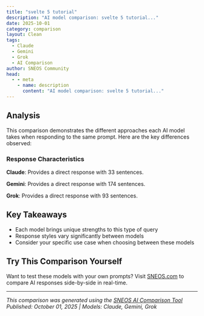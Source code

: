 ```yaml
---
title: "svelte 5 tutorial"
description: "AI model comparison: svelte 5 tutorial..."
date: 2025-10-01
category: comparison
layout: Clean
tags:
  - Claude
  - Gemini
  - Grok
  - AI Comparison
author: SNEOS Community
head:
  - - meta
    - name: description
      content: "AI model comparison: svelte 5 tutorial..."
---
```


<ChatComparison
  title="svelte 5 tutorial"
  prompt="svelte 5 tutorial"
  :responses='{"Claude": "# Svelte 5 Tutorial\n\nSvelte 5 introduces significant changes with the new runes system. Here\u0027s a comprehensive tutorial to get you started.\n\n## Table of Contents\n1. [What\u0027s New in Svelte 5](#whats-new)\n2. [Installation](#installation)\n3. [Basic Concepts](#basic-concepts)\n4. [Runes System](#runes-system)\n5. [Components](#components)\n6. [Event Handling](#event-handling)\n7. [Conditional Rendering](#conditional-rendering)\n8. [Lists and Loops](#lists-and-loops)\n9. [Stores](#stores)\n10. [Example Project](#example-project)\n\n## What\u0027s New in Svelte 5 {#whats-new}\n\n- **Runes**: New reactive system replacing \u0060let\u0060, \u0060$:\u0060, and stores\n- **Better TypeScript support**\n- **Improved performance**\n- **Simplified mental model**\n- **Enhanced developer experience**\n\n## Installation {#installation}\n\n\u0060\u0060\u0060bash\n# Create a new Svelte 5 project\nnpm create svelte@latest my-app\ncd my-app\nnpm install\nnpm run dev\n\u0060\u0060\u0060\n\n## Basic Concepts {#basic-concepts}\n\n### Simple Component\n\n\u0060\u0060\u0060svelte\n\u003C!-- App.svelte --\u003E\n\u003Cscript\u003E\n import { state } from \u0027svelte/reactivity\u0027;\n \n let name = state(\u0027World\u0027);\n\u003C/script\u003E\n\n\u003Ch1\u003EHello {name.value}!\u003C/h1\u003E\n\u003Cinput bind:value={name.value} /\u003E\n\u0060\u0060\u0060\n\n## Runes System {#runes-system}\n\nRunes are the new reactive primitives in Svelte 5.\n\n### $state\n\nCreates reactive state:\n\n\u0060\u0060\u0060svelte\n\u003Cscript\u003E\n let count = $state(0);\n let user = $state({\n name: \u0027John\u0027,\n age: 30\n });\n\u003C/script\u003E\n\n\u003Cbutton onclick={() =\u003E count\u002B\u002B}\u003E\n Count: {count}\n\u003C/button\u003E\n\n\u003Cp\u003EUser: {user.name}, Age: {user.age}\u003C/p\u003E\n\u003Cbutton onclick={() =\u003E user.age\u002B\u002B}\u003E\n Increase Age\n\u003C/button\u003E\n\u0060\u0060\u0060\n\n### $derived\n\nCreates computed values:\n\n\u0060\u0060\u0060svelte\n\u003Cscript\u003E\n let count = $state(0);\n let doubled = $derived(count * 2);\n let message = $derived(\u0060Count is ${count}\u0060);\n\u003C/script\u003E\n\n\u003Cp\u003ECount: {count}\u003C/p\u003E\n\u003Cp\u003EDoubled: {doubled}\u003C/p\u003E\n\u003Cp\u003E{message}\u003C/p\u003E\n\u003Cbutton onclick={() =\u003E count\u002B\u002B}\u003EIncrement\u003C/button\u003E\n\u0060\u0060\u0060\n\n### $effect\n\nHandles side effects:\n\n\u0060\u0060\u0060svelte\n\u003Cscript\u003E\n let count = $state(0);\n \n $effect(() =\u003E {\n console.log(\u0060Count changed to: ${count}\u0060);\n \n // Cleanup function (optional)\n return () =\u003E {\n console.log(\u0027Cleaning up effect\u0027);\n };\n });\n\u003C/script\u003E\n\n\u003Cbutton onclick={() =\u003E count\u002B\u002B}\u003E\n Count: {count}\n\u003C/button\u003E\n\u0060\u0060\u0060\n\n### $props\n\nHandles component properties:\n\n\u0060\u0060\u0060svelte\n\u003C!-- Child.svelte --\u003E\n\u003Cscript\u003E\n let { title, count = 0, onClick } = $props();\n\u003C/script\u003E\n\n\u003Cdiv\u003E\n \u003Ch2\u003E{title}\u003C/h2\u003E\n \u003Cp\u003ECount: {count}\u003C/p\u003E\n \u003Cbutton {onclick}\u003EClick me\u003C/button\u003E\n\u003C/div\u003E\n\u0060\u0060\u0060\n\n\u0060\u0060\u0060svelte\n\u003C!-- Parent.svelte --\u003E\n\u003Cscript\u003E\n import Child from \u0027./Child.svelte\u0027;\n \n let count = $state(0);\n \n function handleClick() {\n count\u002B\u002B;\n }\n\u003C/script\u003E\n\n\u003CChild \n title=\u0022My Component\u0022 \n {count} \n onClick={handleClick} \n/\u003E\n\u0060\u0060\u0060\n\n## Components {#components}\n\n### Component Communication\n\n\u0060\u0060\u0060svelte\n\u003C!-- Counter.svelte --\u003E\n\u003Cscript\u003E\n let { initialValue = 0, onCountChange } = $props();\n \n let count = $state(initialValue);\n \n $effect(() =\u003E {\n onCountChange?.(count);\n });\n \n function increment() {\n count\u002B\u002B;\n }\n \n function decrement() {\n count--;\n }\n\u003C/script\u003E\n\n\u003Cdiv", "Gemini": "## Svelte 5: A Comprehensive Tutorial (with examples)\n\nSvelte 5, also known as the \u0022Runes\u0022 release, brings a significant paradigm shift to Svelte development. It introduces a new way to manage state and reactivity, based on **runes**, which are special symbols that attach behaviors to variables. This tutorial covers the core concepts and practical applications of Svelte 5.\n\n**Why Runes?**\n\nRunes provide:\n\n* **Explicit reactivity:** You explicitly mark variables that should be reactive, making code easier to understand and debug.\n* **Fine-grained control:** You have more control over when and how updates happen.\n* **Improved performance:** Svelte can optimize reactivity more effectively with explicit signals.\n* **Better tooling:** The explicit nature of runes enables better IDE support and linting.\n\n**Prerequisites:**\n\n* Basic understanding of HTML, CSS, and JavaScript.\n* Node.js and npm (or a similar package manager) installed.\n\n**Setup:**\n\n1. **Create a Svelte project:**\n\n \u0060\u0060\u0060bash\n npm create svelte@latest my-svelte-app\n cd my-svelte-app\n npm install\n npm run dev\n \u0060\u0060\u0060\n\n Choose the \u0022skeleton project\u0022 option.\n\n2. **Update Svelte and Vite:**\n\n \u0060\u0060\u0060bash\n npm install svelte@next vite@next\n \u0060\u0060\u0060\n\n3. **Configure \u0060svelte.config.js\u0060:**\n\n Open \u0060svelte.config.js\u0060 and ensure the \u0060kit\u0060 config includes \u0060compilerOptions: { runes: true }\u0060. This enables rune support.\n\n \u0060\u0060\u0060javascript\n import adapter from \u0027@sveltejs/adapter-auto\u0027;\n import { vitePreprocess } from \u0027@sveltejs/vite-plugin-svelte\u0027;\n\n /** @type {import(\u0027@sveltejs/kit\u0027).Config} */\n const config = {\n kit: {\n adapter: adapter(),\n // Override http methods in the Todo list example\n methodOverride: {\n allowed: [\u0027PATCH\u0027, \u0027DELETE\u0027]\n }\n },\n preprocess: [vitePreprocess()],\n compilerOptions: {\n runes: true\n }\n };\n\n export default config;\n \u0060\u0060\u0060\n\n**Core Concepts: Runes**\n\nSvelte 5 introduces several runes. Here are the key ones:\n\n* **\u0060$\u0060 (Dollar Sign):** This is the most fundamental rune. It\u0027s used to create **reactive variables**. When the value of a reactive variable changes, Svelte automatically updates the parts of the component that depend on it.\n\n* **\u0060$derived\u0060:** Creates **derived signals**. Derived signals are automatically updated when their dependencies (other signals) change. Think of them as computed properties.\n\n* **\u0060$effect\u0060:** Runs a function whenever its dependencies change. Useful for side effects like logging, DOM manipulation, or fetching data.\n\n* **\u0060$state\u0060:** (Less frequently used directly in components, mainly for libraries) Declares a variable as stateful, allowing it to be passed to components using \u0060bind:\u0060 or \u0060let:\u0060.\n\n* **\u0060$const\u0060:** Declares a variable whose value should not be changed after initialization. (Note: While it prevents reassignment, the underlying value *could* still change if it\u0027s an object or array.)\n\n* **\u0060$inspect\u0060:** A debugging tool. Prints the current value of a signal to the console whenever it changes.\n\n**Examples:**\n\nLet\u0027s create a simple counter component using runes:\n\n**\u0060src/routes/\u002Bpage.svelte\u0060:**\n\n\u0060\u0060\u0060svelte\n\u003Cscript\u003E\n import { $state } from \u0027@sveltejs/svelte\u0027;\n\n let count = $state(0);\n\n function increment() {\n count.set(count.get() \u002B 1);\n }\n\n function decrement() {\n count.set(count.get() - 1);\n }\n\u003C/script\u003E\n\n\u003Ch1\u003ECounter: {count.get()}\u003C/h1\u003E\n\n\u003Cbutton on:click={increment}\u003EIncrement\u003C/button\u003E\n\u003Cbutton on:click={decrement}\u003EDecrement\u003C/button\u003E\n\u0060\u0060\u0060\n\n**Explanation:**\n\n1. **\u0060import { $state } from \u0027@sveltejs/svelte\u0027;\u0060**: Imports the \u0060$state\u0060 rune. This rune is provided by the Svelte runtime library.\n2. **\u0060let count = $state(0);\u0060**: Declares a reactive variable named \u0060count\u0060 initialized to 0. \u0060$state\u0060 takes the initial value as an argument. Critically, \u0060count\u0060 is now an object with \u0060get()\u0060 and \u0060set()\u0060 methods.\n3. **\u0060\u003Ch1\u003ECounter: {count.get()}\u003C/h1\u003E\u0060**: Displays the current value of \u0060count\u0060. Because count is a state variable we access it using its \u0060get\u0060 method\n4. **\u0060count.set(count.get() \u002B 1);\u0060**: Increments the value of \u0060count\u0060 by 1. The \u0060.set()\u0060 method triggers reactivity. Svelte knows to update the component because \u0060count\u0060 is a reactive variable.\n\n**Derived Signals:**\n\n\u0060\u0060\u0060svelte\n\u003Cscript\u003E\n import { $state, $derived } from \u0027@sveltejs/svelte\u0027;\n\n let count = $state(0);\n let doubled = $derived(count.get() * 2);\n\n function increment() {\n count.set(count.get() \u002B 1);\n }\n\u003C/script\u003E\n\n\u003Ch1\u003ECounter: {count.get()}\u003C/h1\u003E\n\u003Ch2\u003EDoubled: {doubled.get()}\u003C/h2\u003E\n\n\u003Cbutton on:click={increment}\u003EIncrement\u003C/button\u003E\n\u0060\u0060\u0060\n\n**Explanation:**\n\n* **\u0060let doubled = $derived(count.get() * 2);\u0060**: Creates a derived signal called \u0060doubled\u0060. Its value is calculated as \u0060count * 2\u0060. Whenever \u0060count\u0060 changes, \u0060doubled\u0060 is automatically updated.\n\n**Effects:**\n\n\u0060\u0060\u0060svelte\n\u003Cscript\u003E\n import { $state, $effect } from \u0027@sveltejs/svelte\u0027;\n\n let count = $state(0);\n\n $effect(() =\u003E {\n console.log(\u0022Count changed to:\u0022, count.get());\n document.title = \u0060Count: ${count.get()}\u0060; // Example DOM manipulation\n });\n\n function increment() {\n count.set(count.get() \u002B 1);\n }\n\u003C/script\u003E\n\n\u003Ch1\u003ECounter: {count.get()}\u003C/h1\u003E\n\u003Cbutton on:click={increment}\u003EIncrement\u003C/button\u003E\n\u0060\u0060\u0060\n\n**Explanation:**\n\n* **\u0060$effect(() =\u003E { ... });\u0060**: Creates an effect. The function inside \u0060$effect\u0060 will run whenever \u0060count\u0060 changes. In this example, it logs the new value of \u0060count\u0060 to the console and updates the page title.\n\n**Binding and Props (Simplified):**\n\n\u0060\u0060\u0060svelte\n\u003C!-- Parent Component (Parent.svelte) --\u003E\n\u003Cscript\u003E\n import Child from \u0027./Child.svelte\u0027;\n import { $state } from \u0027@sveltejs/svelte\u0027;\n\n let message = $state(\u0022Hello from Parent!\u0022);\n let counter = $state(0);\n\n function incrementParent() {\n counter.set(counter.get() \u002B 1);\n }\n\u003C/script\u003E\n\n\u003Ch1\u003EParent Component\u003C/h1\u003E\n\u003Cp\u003EMessage: {message.get()}\u003C/p\u003E\n\u003Cp\u003EParent Counter: {counter.get()}\u003C/p\u003E\n\u003Cbutton on:click={incrementParent}\u003EIncrement Parent\u003C/button\u003E\n\n\u003CChild boundMessage={message} myCounter={counter} /\u003E\n\n\u003C!-- Child Component (Child.svelte) --\u003E\n\u003Cscript\u003E\n import { $state, $effect } from \u0027@sveltejs/svelte\u0027;\n\n //Props are state variables, and are auto declared for runes\n export let boundMessage;\n export let myCounter;\n\n let localCounter = $state(0);\n\n $effect(() =\u003E {\n console.log(\u0027Message received in Child: \u0027, boundMessage.get());\n })\n function incrementChild() {\n localCounter.set(localCounter.get() \u002B 1);\n }\n\u003C/script\u003E\n\n\u003Ch2\u003EChild Component\u003C/h2\u003E\n\u003Cp\u003EBound Message: {boundMessage.get()}\u003C/p\u003E\n\u003Cp\u003EMy Counter (from parent): {myCounter.get()}\u003C/p\u003E\n\u003Cp\u003EChild Local Counter: {localCounter.get()}\u003C/p\u003E\n\u003Cbutton on:click={incrementChild}\u003EIncrement Child\u003C/button\u003E\n\n\u0060\u0060\u0060\n\n* In the Parent Component, we declare \u0060message\u0060 and \u0060counter\u0060 as reactive state variables with \u0060$state()\u0060.\n* We pass these signals to the child component \u0060Child\u0060 via props \u0060boundMessage\u0060 and \u0060myCounter\u0060.\n* In the \u0060Child.svelte\u0060 the props are declared as standard svelte \u0060export let\u0060 variables. Because Svelte knows that the props were passed as runes it will automatically handle reactivity\n* We can access the values inside of the child using the \u0060get()\u0060 method.\n\n**Common Patterns and Best Practices:**\n\n1. **Use \u0060$state\u0060 sparingly.** Avoid overusing \u0060$state\u0060. Use it only for values that need to be truly reactive. For simple variables that don\u0027t need to trigger updates, use regular \u0060let\u0060 declarations.\n\n2. **Use \u0060$derived\u0060 for computed values.** Whenever you have a value that depends on other reactive values, use \u0060$derived\u0060 to ensure it\u0027s automatically updated.\n\n3. **Effects for side effects.** Use \u0060$effect\u0060 only for side effects like DOM manipulation, logging, or fetching data. Avoid using \u0060$effect\u0060 for updating state, as it can lead to infinite loops.\n\n4. **\u0060$const\u0060 for immutability (with caveats).** Use \u0060$const\u0060 to declare constants that shouldn\u0027t be reassigned. Be aware that if the \u0022constant\u0022 is an object or array, its *contents* can still be modified.\n\n5. **Use \u0060.set\u0060 for modifying reactive variables.** Always use the \u0060.set()\u0060 method to update reactive variables created with \u0060$state\u0060. Direct assignment (e.g., \u0060count = newValue;\u0060) will *not* trigger reactivity.\n\n6. **Avoid complex logic in \u0060$derived\u0060.** Keep the logic inside \u0060$derived\u0060 functions simple and pure. Complex logic is better placed in separate functions.\n\n7. **Be mindful of dependencies in \u0060$effect\u0060.** Svelte automatically tracks the dependencies of \u0060$effect\u0060 functions. However, it\u0027s a good practice to explicitly list dependencies using \u0060bind:\u0060 or \u0060let:\u0060, especially for complex components.\n\n**Example: Fetching Data**\n\n\u0060\u0060\u0060svelte\n\u003Cscript\u003E\n import { $state, $effect } from \u0027@sveltejs/svelte\u0027;\n\n let todos = $state([]);\n let loading = $state(true);\n let error = $state(null);\n\n $effect(async () =\u003E {\n loading.set(true);\n error.set(null);\n\n try {\n const response = await fetch(\u0027https://jsonplaceholder.typicode.com/todos\u0027);\n if (!response.ok) {\n throw new Error(\u0060HTTP error! Status: ${response.status}\u0060);\n }\n const data = await response.json();\n todos.set(data);\n } catch (e) {\n error.set(e.message);\n } finally {\n loading.set(false);\n }\n });\n\u003C/script\u003E\n\n{#if loading.get()}\n \u003Cp\u003ELoading...\u003C/p\u003E\n{:else if error.get()}\n \u003Cp\u003EError: {error.get()}\u003C/p\u003E\n{:else}\n \u003Cul\u003E\n {#each todos.get() as todo}\n \u003Cli\u003E{todo.title}\u003C/li\u003E\n {/each}\n \u003C/ul\u003E\n{/if}\n\u0060\u0060\u0060\n\n**Key Takeaways:**\n\n* Svelte 5\u0027s runes offer a more explicit and controllable way to manage reactivity.\n* \u0060$\u0060 (with \u0060$state\u0060 and \u0060$derived\u0060) and \u0060$effect\u0060 are the most commonly used runes.\n* Use runes judiciously, focusing on truly reactive values.\n* Understand the \u0060.get()\u0060 and \u0060.set()\u0060 methods for accessing and modifying rune based state.\n* Runes enable better performance and tooling.\n\n**Further Learning:**\n\n* **Svelte Documentation:** The official Svelte documentation is the best resource for in-depth information: [https://svelte.dev/](https://svelte.dev/) (Pay close attention to the \u00225.0\u0022 or \u0022next\u0022 documentation).\n* **Svelte Discord:** Join the Svelte Discord community for help and discussions: [https://svelte.dev/chat](https://svelte.dev/chat)\n* **Svelte Examples:** Explore real-world examples of Svelte 5 applications to learn best practices.\n\nThis tutorial provides a solid foundation for understanding Svelte 5\u0027s runes. Experiment, build projects, and explore the documentation to master this powerful new approach to Svelte development. Remember to keep checking the official Svelte documentation for updates as Svelte 5 continues to evolve.\n", "Grok": "Svelte 5 is the latest iteration of the Svelte framework, introducing significant updates and improvements over previous versions. As of now, Svelte 5 is still in preview, and its features may evolve before the final release. This tutorial will cover the basics of Svelte 5, assuming you have a fundamental understanding of web development and JavaScript. If Svelte 5 has been officially released or updated since my last knowledge update (October 2023), I recommend checking the official Svelte documentation for the latest information.\n\n### What\u2019s New in Svelte 5?\nSvelte 5 introduces several key features and improvements, including:\n- **Runes**: A new reactivity system that replaces the old reactive statements (\u0060$:\u0060) with more explicit and powerful primitives like \u0060$state\u0060, \u0060$derived\u0060, and \u0060$effect\u0060.\n- **Improved Performance**: Further optimizations to the compiler for faster updates and smaller bundles.\n- **Better TypeScript Integration**: Enhanced support for TypeScript with better type inference.\n- **Snippets**: A new way to define reusable UI components as snippets.\n- **Refined Reactivity Model**: More intuitive and explicit control over reactivity.\n\nThis tutorial will walk you through setting up a Svelte 5 project, using Runes for reactivity, and building a simple application.\n\n---\n\n### Step 1: Setting Up a Svelte 5 Project\n\n1. **Install Node.js**:\n Make sure you have Node.js (version 18 or higher) installed on your machine. You can download it from [nodejs.org](https://nodejs.org/).\n\n2. **Create a New Svelte Project**:\n Use the \u0060degit\u0060 tool or the official SvelteKit CLI to scaffold a new Svelte 5 project. Since Svelte 5 is tied to SvelteKit for project initialization, we\u2019ll use SvelteKit.\n\n Run the following command to create a new project:\n \u0060\u0060\u0060bash\n npm create vite@latest my-svelte-app -- --template svelte\n \u0060\u0060\u0060\n - Select \u0022Svelte\u0022 as the framework.\n - Choose whether to use TypeScript (recommended for better type safety).\n - Follow the prompts to configure additional options like ESLint or Prettier.\n\n3. **Navigate to the Project Directory**:\n \u0060\u0060\u0060bash\n cd my-svelte-app\n \u0060\u0060\u0060\n\n4. **Install Dependencies**:\n \u0060\u0060\u0060bash\n npm install\n \u0060\u0060\u0060\n\n5. **Start the Development Server**:\n \u0060\u0060\u0060bash\n npm run dev\n \u0060\u0060\u0060\n Open your browser and navigate to \u0060http://localhost:5173\u0060 (or the port specified in the terminal) to see the default Svelte starter app.\n\n---\n\n### Step 2: Understanding Svelte 5 Runes\nRunes are the new reactivity system in Svelte 5, replacing the \u0060$:\u0060 syntax for reactive statements. They make reactivity more explicit and easier to reason about. The primary runes are \u0060$state\u0060, \u0060$derived\u0060, and \u0060$effect\u0060.\n\n#### Example: Using \u0060$state\u0060 for Reactive Variables\nCreate a new component in \u0060src/routes/\u002Bpage.svelte\u0060 and replace its content with the following:\n\n\u0060\u0060\u0060svelte\n\u003Cscript\u003E\n\timport { $state } from \u0027svelte\u0027;\n\n\t// Declare a reactive state variable using $state\n\tlet count = $state(0);\n\n\tfunction increment() {\n\t\tcount \u002B= 1; // Directly update the state\n\t}\n\u003C/script\u003E\n\n\u003Ch1\u003ECounter: {count}\u003C/h1\u003E\n\u003Cbutton on:click={increment}\u003EIncrement\u003C/button\u003E\n\u0060\u0060\u0060\n\n- \u0060$state\u0060 declares a reactive variable. When \u0060count\u0060 changes, the DOM automatically updates to reflect the new value.\n- Unlike Svelte 4, you no longer need to use \u0060$:\u0060 for reactivity; \u0060$state\u0060 handles it explicitly.\n\n#### Example: Using \u0060$derived\u0060 for Computed Values\n\u0060$derived\u0060 is used to create values that depend on other reactive states.\n\n\u0060\u0060\u0060svelte\n\u003Cscript\u003E\n\timport { $state, $derived } from \u0027svelte\u0027;\n\n\tlet count = $state(0);\n\tlet doubled = $derived(count * 2); // Derived value updates when count changes\n\n\tfunction increment() {\n\t\tcount \u002B= 1;\n\t}\n\u003C/script\u003E\n\n\u003Ch1\u003ECounter: {count}\u003C/h1\u003E\n\u003Ch2\u003EDoubled: {doubled}\u003C/h2\u003E\n\u003Cbutton on:click={increment}\u003EIncrement\u003C/button\u003E\n\u0060\u0060\u0060\n\n- \u0060$derived\u0060 automatically recomputes \u0060doubled\u0060 whenever \u0060count\u0060 changes.\n\n#### Example: Using \u0060$effect\u0060 for Side Effects\n\u0060$effect\u0060 lets you run side effects (like logging or fetching data) when reactive values change.\n\n\u0060\u0060\u0060svelte\n\u003Cscript\u003E\n\timport { $state, $effect } from \u0027svelte\u0027;\n\n\tlet count = $state(0);\n\n\t$effect(() =\u003E {\n\t\tconsole.log(\u0060Count changed to: ${count}\u0060);\n\t});\n\n\tfunction increment() {\n\t\tcount \u002B= 1;\n\t}\n\u003C/script\u003E\n\n\u003Ch1\u003ECounter: {count}\u003C/h1\u003E\n\u003Cbutton on:click={increment}\u003EIncrement\u003C/button\u003E\n\u0060\u0060\u0060\n\n- \u0060$effect\u0060 runs whenever any reactive dependency (like \u0060count\u0060) changes.\n\n---\n\n### Step 3: Building a Simple Todo App with Svelte 5\nLet\u2019s create a small Todo application to demonstrate Svelte 5\u2019s features in action.\n\n1. Update \u0060src/routes/\u002Bpage.svelte\u0060 with the following code:\n\n\u0060\u0060\u0060svelte\n\u003Cscript\u003E\n\timport { $state } from \u0027svelte\u0027;\n\n\t// Reactive state for todos and input\n\tlet todos = $state([]);\n\tlet newTodo = $state(\u0027\u0027);\n\n\tfunction addTodo() {\n\t\tif (newTodo.trim()) {\n\t\t\ttodos = [...todos, { id: todos.length \u002B 1, text: newTodo, done: false }];\n\t\t\tnewTodo = \u0027\u0027; // Reset input\n\t\t}\n\t}\n\n\tfunction toggleTodo(id) {\n\t\ttodos = todos.map((todo) =\u003E\n\t\t\ttodo.id === id ? { ...todo, done: !todo.done } : todo\n\t\t);\n\t}\n\u003C/script\u003E\n\n\u003Ch1\u003ETodo List\u003C/h1\u003E\n\n\u003Cinput\n\ttype=\u0022text\u0022\n\tbind:value={newTodo}\n\tplaceholder=\u0022Add a new todo\u0022\n\ton:keydown={(e) =\u003E e.key === \u0027Enter\u0027 \u0026\u0026 addTodo()}\n/\u003E\n\u003Cbutton on:click={addTodo}\u003EAdd\u003C/button\u003E\n\n\u003Cul\u003E\n\t{#each todos as todo}\n\t\t\u003Cli style=\u0022text-decoration: {todo.done ? \u0027line-through\u0027 : \u0027none\u0027}\u0022\u003E\n\t\t\t{todo.text}\n\t\t\t\u003Cbutton on:click={() =\u003E toggleTodo(todo.id)}\u003E\n\t\t\t\t{todo.done ? \u0027Undo\u0027 : \u0027Complete\u0027}\n\t\t\t\u003C/button\u003E\n\t\t\u003C/li\u003E\n\t{:else}\n\t\t\u003Cp\u003ENo todos yet!\u003C/p\u003E\n\t{/each}\n\u003C/ul\u003E\n\u0060\u0060\u0060\n\n2. Run the app with \u0060npm run dev\u0060 and interact with the Todo list by adding and toggling tasks.\n\n- The \u0060todos\u0060 array is reactive thanks to \u0060$state\u0060, so the UI updates automatically when items are added or modified.\n- The \u0060#each\u0060 directive loops over the \u0060todos\u0060 array to render the list.\n\n---\n\n### Step 4: Using Snippets in Svelte 5\nSvelte 5 introduces \u0022snippets,\u0022 which are reusable blocks of UI code. They\u2019re similar to components but lighter and more focused on rendering markup.\n\nExample of a snippet in \u0060src/routes/\u002Bpage.svelte\u0060:\n\n\u0060\u0060\u0060svelte\n\u003Cscript\u003E\n\timport { $state } from \u0027svelte\u0027;\n\n\tlet name = $state(\u0027World\u0027);\n\n\t// Define a reusable snippet\n\t$: greeting = \u0060\u003Ch2\u003EHello, {name}!\u003C/h2\u003E\u0060;\n\u003C/script\u003E\n\n\u003C!-- Use the snippet --\u003E\n{@render greeting}\n\u0060\u0060\u0060\n\n- Snippets allow you to define reusable UI logic without creating a full component.\n\n---\n\n### Step 5: Building and Deploying\n1. Build the app for production:\n \u0060\u0060\u0060bash\n npm run build\n \u0060\u0060\u0060\n\n2. Preview the production build locally:\n \u0060\u0060\u0060bash\n npm run preview\n \u0060\u0060\u0060\n\n3. Deploy to a hosting service like Vercel, Netlify, or GitHub Pages by following their respective guides for SvelteKit apps.\n\n---\n\n### Additional Tips\n- **TypeScript Support**: If you chose TypeScript during setup, ensure your editor (e.g., VS Code) has the Svelte extension installed for proper type checking.\n- **SvelteKit Features**: Explore SvelteKit\u2019s features like file-system-based routing, server-side rendering (SSR), and static site generation (SSG).\n- **Community Resources**: Join the Svelte Discord or follow the official Svelte blog for updates on Svelte 5.\n- **Official Docs**: The [Svelte documentation](https://svelte.dev/docs) and [SvelteKit docs](https://kit.svelte.dev/docs) are excellent resources for learning more about specific features.\n\n---\n\n### Conclusion\nSvelte 5 brings exciting changes with Runes, snippets, and improved performance, making it an even more powerful framework for building web applications. This tutorial covered the basics of setting up a project, using the new reactivity system, and building a simple app. As Svelte 5 evolves, keep an eye on the official documentation and community for updates and best practices.\n\nIf you have specific questions or want to dive deeper into a particular feature (e.g., stores, animations, or SvelteKit routing), let me know!"}' 
  published-date="19:54"
/>

## Analysis

This comparison demonstrates the different approaches each AI model takes when responding to the same prompt. Here are the key differences observed:

### Response Characteristics

**Claude**: Provides a direct response with 33 sentences. 

**Gemini**: Provides a direct response with 174 sentences. 

**Grok**: Provides a direct response with 93 sentences. 

## Key Takeaways

- Each model brings unique strengths to this type of query
- Response styles vary significantly between models
- Consider your specific use case when choosing between these models

## Try This Comparison Yourself

Want to test these models with your own prompts? Visit [SNEOS.com](https://sneos.com) to compare AI responses side-by-side in real-time.

---

*This comparison was generated using the [SNEOS AI Comparison Tool](https://sneos.com)*
*Published: October 01, 2025 | Models: Claude, Gemini, Grok*
